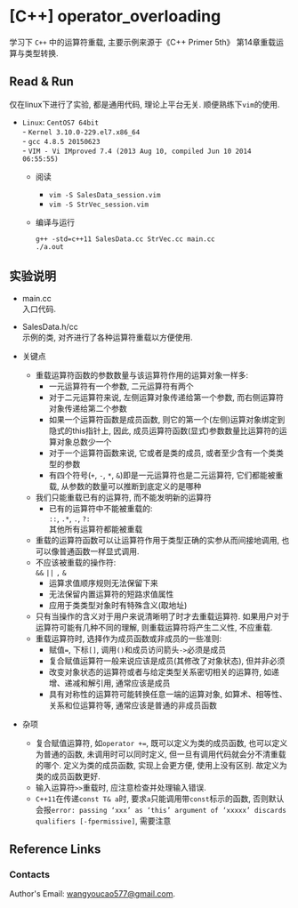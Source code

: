 # [C++] operator_overloading
学习下 `C++` 中的运算符重载, 主要示例来源于《C++ Primer 5th》 第14章重载运算与类型转换.   


## Read & Run
仅在linux下进行了实验, 都是通用代码, 理论上平台无关. 顺便熟练下`vim`的使用.    
- `Linux`: `CentOS7 64bit`   
			- `Kernel 3.10.0-229.el7.x86_64`   
			- `gcc 4.8.5 20150623`   
			- `VIM - Vi IMproved 7.4 (2013 Aug 10, compiled Jun 10 2014 06:55:55)`    

	- 阅读  
		- `vim -S SalesData_session.vim`   
		- `vim -S StrVec_session.vim`   

	- 编译与运行   
		```
		g++ -std=c++11 SalesData.cc StrVec.cc main.cc    
		./a.out   
		```   

## 实验说明   

- main.cc   
入口代码.   

- SalesData.h/cc   
示例的类, 对齐进行了各种运算符重载以方便使用.   

- 关键点   
	- 重载运算符函数的参数数量与该运算符作用的运算对象一样多:   
		- 一元运算符有一个参数, 二元运算符有两个   
		- 对于二元运算符来说, 左侧运算对象传递给第一个参数, 而右侧运算符对象传递给第二个参数   
		- 如果一个运算符函数是成员函数, 则它的第一个(左侧)运算对象绑定到隐式的this指针上, 因此, 成员运算符函数(显式)参数数量比运算符的运算对象总数少一个   
		- 对于一个运算符函数来说, 它或者是类的成员, 或者至少含有一个类类型的参数   
		- 有四个符号(`+`, `-`, `*`, `&`)即是一元运算符也是二元运算符, 它们都能被重载, 从参数的数量可以推断到底定义的是哪种   
	- 我们只能重载已有的运算符, 而不能发明新的运算符   
		- 已有的运算符中不能被重载的:  
			`::`, `.*`, `.`, `?:`  
			其他所有运算符都能被重载   
	- 重载的运算符函数可以让运算符作用于类型正确的实参从而间接地调用, 也可以像普通函数一样显式调用.   
	- 不应该被重载的操作符:   
		`&&` `||` `,` `&`   
		- 运算求值顺序规则无法保留下来   
		- 无法保留内置运算符的短路求值属性   
		- 应用于类类型对象时有特殊含义(取地址)   
	- 只有当操作的含义对于用户来说清晰明了时才去重载运算符. 如果用户对于运算符可能有几种不同的理解, 则重载运算符将产生二义性, 不应重载.   
	- 重载运算符时, 选择作为成员函数或非成员的一些准则:   
		- 赋值`=`, 下标`[]`, 调用`()`和成员访问箭头`->`必须是成员   
		- 复合赋值运算符一般来说应该是成员(其修改了对象状态), 但并非必须   
		- 改变对象状态的运算符或者与给定类型关系密切相关的运算符, 如递增、递减和解引用, 通常应该是成员   
		- 具有对称性的运算符可能转换任意一端的运算对象, 如算术、相等性、关系和位运算符等, 通常应该是普通的非成员函数   

- 杂项   
	- 复合赋值运算符, 如`operator +=`, 既可以定义为类的成员函数, 也可以定义为普通的函数, 未调用时可以同时定义, 但一旦有调用代码就会分不清重载的哪个. 定义为类的成员函数, 实现上会更方便, 使用上没有区别. 故定义为类的成员函数更好.      
	- 输入运算符`>>`重载时, 应注意检查并处理输入错误.   
	- `C++11`在传递`const T& a`时, 要求`a`只能调用带`const`标示的函数, 否则默认会报`error: passing ‘xxx’ as ‘this’ argument of ‘xxxxx’ discards qualifiers [-fpermissive]`, 需要注意   

## Reference Links


### Contacts
Author's Email: wangyoucao577@gmail.com.
